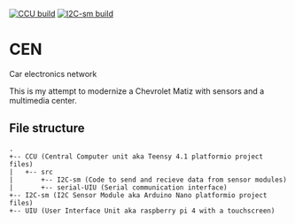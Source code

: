 [![CCU build](https://github.com/neotje/CEN/actions/workflows/ccu.yml/badge.svg)](https://github.com/neotje/CEN/actions/workflows/ccu.yml)
[![I2C-sm build](https://github.com/neotje/CEN/actions/workflows/I2C-sm.yml/badge.svg)](https://github.com/neotje/CEN/actions/workflows/I2C-sm.yml)

# CEN
Car electronics network

This is my attempt to modernize a Chevrolet Matiz with sensors and a multimedia center.

## File structure
```
.
+-- CCU (Central Computer unit aka Teensy 4.1 platformio project files)
|   +-- src
|       +-- I2C-sm (Code to send and recieve data from sensor modules)
|       +-- serial-UIU (Serial communication interface)
+-- I2C-sm (I2C Sensor Module aka Arduino Nano platformio project files)
+-- UIU (User Interface Unit aka raspberry pi 4 with a touchscreen)
```